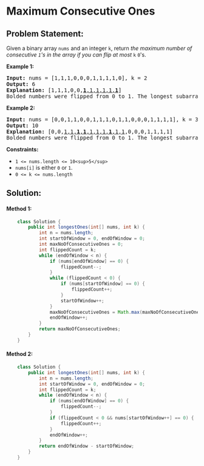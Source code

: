# Maximum Consecutive Ones

## Problem Statement:

Given a binary array `nums` and an integer `k`, return *the maximum number of consecutive *`1`*'s in the array if you can flip at most* `k` `0`'s.

**Example 1:**

<pre><strong>Input:</strong> nums = [1,1,1,0,0,0,1,1,1,1,0], k = 2
<strong>Output:</strong> 6
<strong>Explanation:</strong> [1,1,1,0,0,<u><strong>1</strong>,1,1,1,1,<strong>1</strong></u>]
Bolded numbers were flipped from 0 to 1. The longest subarray is underlined.</pre>

**Example 2:**

<pre><strong>Input:</strong> nums = [0,0,1,1,0,0,1,1,1,0,1,1,0,0,0,1,1,1,1], k = 3
<strong>Output:</strong> 10
<strong>Explanation:</strong> [0,0,<u>1,1,<strong>1</strong>,<strong>1</strong>,1,1,1,<strong>1</strong>,1,1</u>,0,0,0,1,1,1,1]
Bolded numbers were flipped from 0 to 1. The longest subarray is underlined.
</pre>

**Constraints:**

* `1 <= nums.length <= 10<sup>5</sup>`
* `nums[i]` is either `0` or `1`.
* `0 <= k <= nums.length`

## Solution:

#### Method 1:

```java
    class Solution {
        public int longestOnes(int[] nums, int k) {
            int n = nums.length;
            int startOfWindow = 0, endOfWindow = 0;
            int maxNoOfConsecutiveOnes = 0;
            int flippedCount = k;
            while (endOfWindow < n) {
                if (nums[endOfWindow] == 0) {
                    flippedCount--;
                }
                while (flippedCount < 0) {
                    if (nums[startOfWindow] == 0) {
                        flippedCount++;
                    }
                    startOfWindow++;
                }
                maxNoOfConsecutiveOnes = Math.max(maxNoOfConsecutiveOnes, endOfWindow - startOfWindow + 1);
                endOfWindow++;
            }
            return maxNoOfConsecutiveOnes;
        }
    }
```

#### Method 2:

```java
    class Solution {
        public int longestOnes(int[] nums, int k) {
            int n = nums.length;
            int startOfWindow = 0, endOfWindow = 0;
            int flippedCount = k;
            while (endOfWindow < n) {
                if (nums[endOfWindow] == 0) {
                    flippedCount--;
                }
                if (flippedCount < 0 && nums[startOfWindow++] == 0) {
                    flippedCount++;
                }
                endOfWindow++;
            }
            return endOfWindow - startOfWindow;
        }
    }
```
